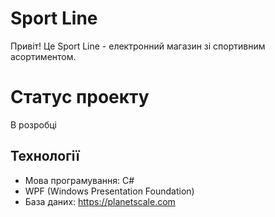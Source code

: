 # Sport Line
Привіт! Це Sport Line - електронний магазин зі спортивним асортиментом.
# Статус проекту
В розробці
## Технології 
- Мова програмування: C#
- WPF (Windows Presentation Foundation)
- База даних: https://planetscale.com
